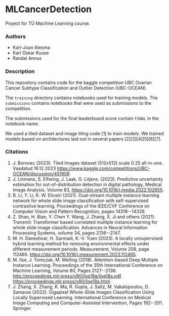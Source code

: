 # MLCancerDetection
Project for TÜ Machine Learning course.

### Authors
- Karl-Joan Alesma
- Karl Oskar Kuuse
- Randal Annus

### Description

This repository contains code for the kaggle competition UBC Ovarian Cancer Subtype Classification and Outlier Detection (UBC-OCEAN).

The `training` directory contains notebooks used for training models. The `submissions` contains notebooks that were used as submissions to the competition.

The submissions used for the final leaderboard score contain `FINAL` in the notebook name.

We used a tiled dataset and image tiling code [1] to train models. We trained models based on architectures laid out in several papers [2][3][4][5][6][7].



### Citations

1. J. Borovec (2023). Tiled Images dataset (512x512) scale 0.25 all-in-one. Vaadatud 16.12.2023 https://www.kaggle.com/competitions/UBC-OCEAN/discussion/451908
2. J. Linmans, S. Elfwing, J. Laak, G. Litjens. (2023). Predictive uncertainty estimation for out-of-distribution detection in digital pathology, Medical Image Analysis, Volume 83, https://doi.org/10.1016/j.media.2022.102655.
3. B. Li, Y. Li, K. W. Eliceiri (2021). Dual-stream multiple instance learning network for whole slide image classification with self-supervised contrastive learning. Proceedings of the IEEE/CVF Conference on Computer Vision and Pattern Recognition, pages 14318--14328.
4. Z. Shao, H. Bian, Y. Chen Y. Wang, J. Zhang, X. Ji and others (2021). Transmil: Transformer based correlated multiple instance learning for whole slide image classification. Advances in Neural Information Processing Systems, volume 34, pages 2136--2147.
5. M. H. Daneshvar, H. Sarmadi, K.-V. Yuen (2023). A locally unsupervised hybrid learning method for removing environmental effects under different measurement periods. Measurement, Volume 208, page 112465. https://doi.org/10.1016/j.measurement.2023.112465.
6. M. Ilse, J. Tomczak, M. Welling (2018). Attention-based Deep Multiple Instance Learning. Proceedings of the 35th International Conference on Machine Learning, Volume 80, Pages 2127--2136. http://proceedings.mlr.press/v80/ilse18a/ilse18a.pdf. https://proceedings.mlr.press/v80/ilse18a.html.
7. J. Zhang, X. Zhang, K. Ma, R. Gupta, J. Saltz, M. Vakalopoulou, D. Samaras (2022). Gigapixel Whole-Slide Images Classification Using Locally Supervised Learning. International Conference on Medical Image Computing and Computer-Assisted Intervention, Pages 192--201. Springer.
